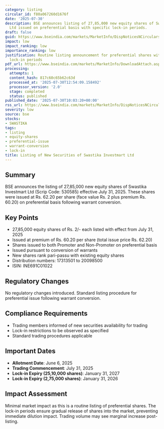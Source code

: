 ```yaml
---
category: listing
circular_id: f80a067260d1676f
date: '2025-07-30'
description: BSE announces listing of 27,85,000 new equity shares of Swastika Investmart
  Ltd issued on preferential basis with specific lock-in periods.
draft: false
guid: https://www.bseindia.com/markets/MarketInfo/DispNoticesNCirculars.aspx?Noticeid={50DA16B6-09D6-4BE5-91B6-9E7185FA8BE3}&noticeno=20250730-8&dt=07/30/2025&icount=8&totcount=37&flag=0
impact: low
impact_ranking: low
importance_ranking: low
justification: Routine listing announcement for preferential shares with standard
  lock-in periods
pdf_url: https://www.bseindia.com/markets/MarketInfo/DownloadAttach.aspx?id=20250730-8&attachedId=
processing:
  attempts: 1
  content_hash: 817c60c65b62c63d
  processed_at: '2025-07-30T12:54:09.158492'
  processor_version: '2.0'
  stage: completed
  status: published
published_date: '2025-07-30T10:03:20+00:00'
rss_url: https://www.bseindia.com/markets/MarketInfo/DispNoticesNCirculars.aspx?Noticeid={50DA16B6-09D6-4BE5-91B6-9E7185FA8BE3}&noticeno=20250730-8&dt=07/30/2025&icount=8&totcount=37&flag=0
severity: low
source: bse
stocks:
- SWASTIKA
tags:
- listing
- equity-shares
- preferential-issue
- warrant-conversion
- lock-in
title: Listing of New Securities of Swastika Investmart Ltd
---
```


## Summary

BSE announces the listing of 27,85,000 new equity shares of Swastika Investmart Ltd (Scrip Code: 530585) effective July 31, 2025. These shares were issued at Rs. 62.20 per share (face value Rs. 2 plus premium Rs. 60.20) on preferential basis following warrant conversion.

## Key Points

- 27,85,000 equity shares of Rs. 2/- each listed with effect from July 31, 2025
- Issued at premium of Rs. 60.20 per share (total issue price Rs. 62.20)
- Shares issued to both Promoter and Non-Promoter on preferential basis
- Issued pursuant to conversion of warrants
- New shares rank pari-passu with existing equity shares
- Distribution numbers: 17313501 to 20098500
- ISIN: INE691C01022

## Regulatory Changes

No regulatory changes introduced. Standard listing procedure for preferential issue following warrant conversion.

## Compliance Requirements

- Trading members informed of new securities availability for trading
- Lock-in restrictions to be observed as specified
- Standard trading procedures applicable

## Important Dates

- **Allotment Date**: June 6, 2025
- **Trading Commencement**: July 31, 2025
- **Lock-in Expiry (25,10,000 shares)**: January 31, 2027
- **Lock-in Expiry (2,75,000 shares)**: January 31, 2026

## Impact Assessment

Minimal market impact as this is a routine listing of preferential shares. The lock-in periods ensure gradual release of shares into the market, preventing immediate dilution impact. Trading volume may see marginal increase post-listing.